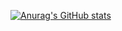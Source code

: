 [![Anurag's GitHub stats](https://github-readme-stats.vercel.app/api?username=AppleKimkijun)](https://github.com/anuraghazra/github-readme-stats)

